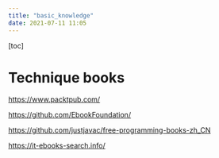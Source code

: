 ```yaml
---
title: "basic_knowledge"
date: 2021-07-11 11:05
---
```


[toc]







# Technique books

https://www.packtpub.com/

https://github.com/EbookFoundation/

https://github.com/justjavac/free-programming-books-zh_CN

https://it-ebooks-search.info/



